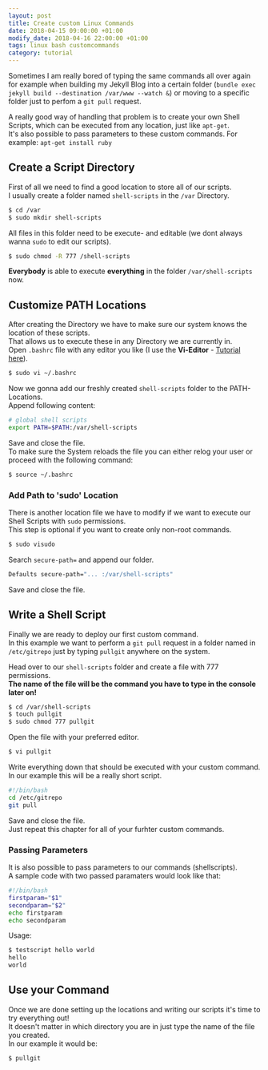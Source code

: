 ```yaml
---
layout: post
title: Create custom Linux Commands
date: 2018-04-15 09:00:00 +01:00
modify_date: 2018-04-16 22:00:00 +01:00
tags: linux bash customcommands
category: tutorial
---
```


Sometimes I am really bored of typing the same commands all over again for example when building my Jekyll Blog into a certain folder (`bundle exec jekyll build --destination /var/www --watch &`) or moving to a specific folder just to perfom a `git pull` request.

A really good way of handling that problem is to create your own Shell Scripts, which can be executed from any location, just like `apt-get`.<!--more-->  
It's also possible to pass parameters to these custom commands. For example: `apt-get install ruby`

## Create a Script Directory
First of all we need to find a good location to store all of our scripts.  
I usually create a folder named `shell-scripts` in the `/var` Directory.
```bash
$ cd /var
$ sudo mkdir shell-scripts
```
All files in this folder need to be execute- and editable (we dont always wanna `sudo` to edit our scripts).
```bash
$ sudo chmod -R 777 /shell-scripts
```
__Everybody__ is able to execute __everything__ in the folder `/var/shell-scripts` now.

## Customize PATH Locations
After creating the Directory we have to make sure our system knows the location of these scripts.  
That allows us to execute these in any Directory we are currently in.  
Open `.bashrc` file with any editor you like (I use the __Vi-Editor__ - [Tutorial here](http://www.openvim.com)).
```bash
$ sudo vi ~/.bashrc
```
Now we gonna add our freshly created `shell-scripts` folder to the PATH-Locations.  
Append following content:
```bash
# global shell scripts
export PATH=$PATH:/var/shell-scripts
```
Save and close the file.  
To make sure the System reloads the file you can either relog your user or proceed with the following command:
```bash
$ source ~/.bashrc
```

### Add Path to 'sudo' Location
There is another location file we have to modify if we want to execute our Shell Scripts with `sudo` permissions.  
This step is optional if you want to create only non-root commands.
```bash
$ sudo visudo
```
Search `secure-path=` and append our folder.
```bash
Defaults secure-path="... :/var/shell-scripts"
```
Save and close the file.

## Write a Shell Script
Finally we are ready to deploy our first custom command.  
In this example we want to perform a `git pull` request in a folder named in `/etc/gitrepo` just by typing `pullgit` anywhere on the system.  

Head over to our `shell-scripts` folder and create a file with 777 permissions.  
__The name of the file will be the command you have to type in the console later on!__  
```bash
$ cd /var/shell-scripts
$ touch pullgit
$ sudo chmod 777 pullgit
```
Open the file with your preferred editor.
```bash
$ vi pullgit
```
Write everything down that should be executed with your custom command.  
In our example this will be a really short script.
```bash
#!/bin/bash
cd /etc/gitrepo
git pull
```
Save and close the file.  
Just repeat this chapter for all of your furhter custom commands.

### Passing Parameters
It is also possible to pass parameters to our commands (shellscripts).  
A sample code with two passed paramaters would look like that:
```bash
#!/bin/bash
firstparam="$1"
secondparam="$2"
echo firstparam
echo secondparam
```
Usage:
```bash
$ testscript hello world
hello
world
```

## Use your Command
Once we are done setting up the locations and writing our scripts it's time to try everything out!  
It doesn't matter in which directory you are in just type the name of the file you created.  
In our example it would be:
```bash
$ pullgit
```